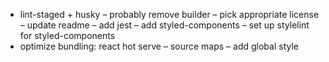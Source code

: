 - lint-staged + husky
– probably remove builder
– pick appropriate license
– update readme
– add jest
– add styled-components
– set up stylelint for styled-components
- optimize bundling: react hot serve
– source maps
– add global style
